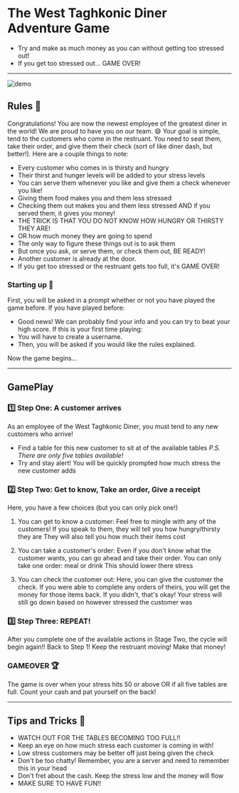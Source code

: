# The West Taghkonic Diner Adventure Game

- Try and make as much money as you can without getting too stressed out!
- If you get too stressed out... GAME OVER!
*********************

![demo](https://media.giphy.com/media/v1.Y2lkPTc5MGI3NjExNWM4NDljODBkMDYyOTg5MDcwNjc4OWYxN2ExZDBkODk0OWFjZTNjZSZlcD12MV9pbnRlcm5hbF9naWZzX2dpZklkJmN0PWc/g36icvN4gG7bAFGABo/giphy.gif)

## Rules :hamburger:

Congratulations! You are now the newest employee of the greatest diner in the world! We are proud to have you on our team. :smile:
Your goal is simple, tend to the customers who come in the restruant.
You need to seat them, take their order, and give them their check (sort of like diner dash, but better!).
Here are a couple things to note:

- Every customer who comes in is thirsty and hungry
- Their thirst and hunger levels will be added to your stress levels
- You can serve them whenever you like and give them a check whenever you like!
- Giving them food makes you and them less stressed
- Checking them out makes you and them less stressed AND if you served them, it gives you money!
- THE TRICK IS THAT YOU DO NOT KNOW HOW HUNGRY OR THIRSTY THEY ARE!
- OR how much money they are going to spend
- The only way to figure these things out is to ask them
- But once you ask, or serve them, or check them out, BE READY!
- Another customer is already at the door.
- If you get too stressed or the restruant gets too full, it's GAME OVER!

### Starting up :memo:

First, you will be asked in a prompt whether or not you have played the game before.
If you have played before:
- Good news! We can probably find your info and you can try to beat your high score.
If this is your first time playing:
- You will have to create a username.
- Then, you will be asked if you would like the rules explained.

Now the game begins...
*********************

## GamePlay

### :one: Step One: A customer arrives

As an employee of the West Taghkonic Diner, you must tend to any new customers who arrive!
- Find a table for this new customer to sit at of the available tables
    *P.S. There are only five tables available!*
- Try and stay alert! You will be quickly prompted how much stress the new customer adds


### :two: Step Two: Get to know, Take an order, Give a receipt

Here, you have a few choices (but you can only pick one!)

1. You can get to know a customer:
    Feel free to mingle with any of the customers!
    If you speak to them, they will tell you how hungry/thirsty they are
    They will also tell you how much their items cost

2. You can take a customer's order:
    Even if you don't know what the customer wants, you can go ahead and take their order.
    You can only take one order: meal or drink
    This should lower there stress

3. You can check the customer out:
    Here, you can give the customer the check.
    If you were able to complete any orders of theirs, you will get the money for those items back.
    If you didn't, that's okay!
    Your stress will still go down based on however stressed the customer was

### :three: Step Three: REPEAT!

After you complete one of the available actions in Stage Two, the cycle will begin again!!
Back to Step 1! Keep the restruant moving! Make that money!

### GAMEOVER :trophy:

The game is over when your stress hits 50 or above OR if all five tables are full.
Count your cash and pat yourself on the back!
*********************

## Tips and Tricks :pray:

- WATCH OUT FOR THE TABLES BECOMING TOO FULL!!
- Keep an eye on how much stress each customer is coming in with!
- Low stress customers may be better off just being given the check
- Don't be too chatty! Remember, you are a server and need to remember this in your head
- Don't fret about the cash. Keep the stress low and the money will flow
- MAKE SURE TO HAVE FUN!!